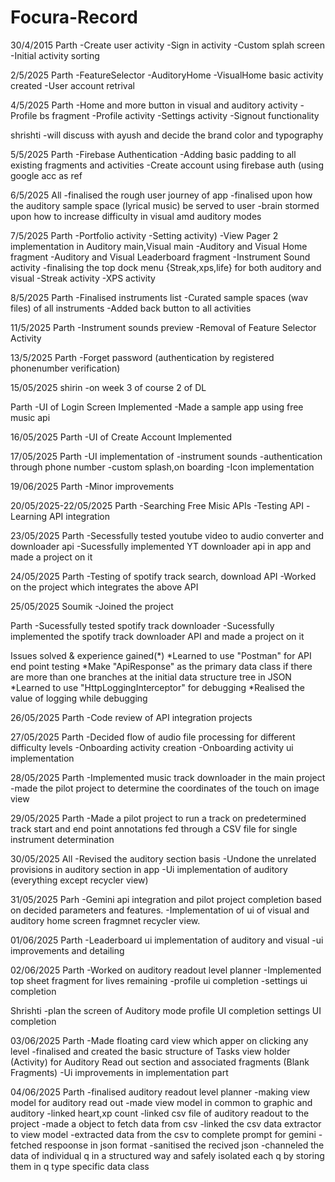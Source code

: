 # Focura-Record

30/4/2015
Parth
-Create user activity
-Sign in activity
-Custom splah screen
-Initial activity sorting

2/5/2025
Parth
-FeatureSelector
-AuditoryHome
-VisualHome basic activity created
-User account retrival

4/5/2025
Parth
-Home and more button in visual and auditory activity
-Profile bs fragment
-Profile activity
-Settings activity
-Signout functionality

shrishti 
-will discuss with ayush and decide the brand color and typography

5/5/2025
Parth
-Firebase Authentication
-Adding basic padding to all existing fragments and activities 
-Create account using firebase auth (using google acc as ref

6/5/2025
All
-finalised the rough user journey of app
-finalised upon how the auditory sample space (lyrical music) be served to user
-brain stormed upon how to increase difficulty in visual amd auditory modes

7/5/2025
Parth
-Portfolio activity
-Setting activity)
-View Pager 2 implementation in Auditory main,Visual main
-Auditory and Visual Home fragment
-Auditory and Visual Leaderboard fragment
-Instrument Sound activity
-finalising the top dock menu {Streak,xps,life} for both auditory and visual
-Streak activity
-XPS activity

8/5/2025
Parth
-Finalised instruments list
-Curated sample spaces (wav files) of all instruments
-Added back button to all activities

11/5/2025
Parth
-Instrument sounds preview
-Removal of Feature Selector Activity

13/5/2025
Parth
-Forget password (authentication by registered phonenumber verification)


15/05/2025
shirin
-on week 3 of course 2 of DL

Parth
-UI of Login Screen Implemented
-Made a sample app using free music api

16/05/2025
Parth
-UI of Create Account Implemented 

17/05/2025
Parth
-UI implementation of 
    -instrument sounds
    -authentication through phone number
    -custom splash,on boarding
-Icon implementation

19/06/2025
Parth
-Minor improvements

20/05/2025-22/05/2025
Parth
-Searching Free Misic APIs
-Testing API
-Learning API integration

23/05/2025
Parth
-Secessfully tested youtube video to audio converter and downloader api
-Sucessfully implemented YT downloader api in app and made a project on it

24/05/2025
Parth
-Testing of spotify track search, download API
-Worked on the project which integrates the above API

25/05/2025
Soumik
-Joined the project

Parth
-Sucessfully tested spotify track downloader
-Sucessfully implemented the spotify track downloader API and made a project on it

Issues solved & experience gained(*)
*Learned to use "Postman" for API end point testing 
*Make "ApiResponse" as the primary data class if there are more than one branches at the initial data structure tree in JSON
*Learned to use "HttpLoggingInterceptor" for debugging
*Realised the value of logging while debugging


26/05/2025
Parth
-Code review of API integration projects

27/05/2025
Parth
-Decided flow of audio file processing for different difficulty levels
-Onboarding activity creation
-Onboarding activity ui implementation

28/05/2025
Parth
-Implemented music track downloader in the main project
-made the pilot project to determine the coordinates of the touch on image view

29/05/2025
Parth
-Made a pilot project to run a track on predetermined track start and end point annotations fed through a CSV file for single instrument determination

30/05/2025
All
-Revised the auditory section basis
-Undone the unrelated provisions in auditory section in app
-Ui implementation of auditory (everything except recycler view)

31/05/2025
Parh
-Gemini api integration and pilot project completion based on decided parameters and features. 
-Implementation of ui of visual and auditory home screen fragmnet recycler view. 

01/06/2025
Parth
-Leaderboard ui implementation of auditory and visual
-ui improvements and detailing

02/06/2025
Parth
-Worked on auditory readout level planner 
-Implemented top sheet fragment for lives remaining
-profile ui completion
-settings ui completion

Shrishti
-plan the screen of Auditory mode 
profile UI completion
settings UI completion

03/06/2025
Parth
-Made floating card view which apper on clicking any level
-finalised and created the basic structure of Tasks view holder (Activity) for Auditory Read out section and associated fragments (Blank Fragments)
-Ui improvements in implementation part

04/06/2025
Parth
-finalised auditory readout level planner 
-making view model for auditory read out
-made view model in common to graphic and auditory
-linked heart,xp count
-linked csv file of auditory readout to the project
-made a object to fetch data from csv
-linked the csv data extractor to view model
-extracted data from the csv to complete prompt for gemini
-fetched respoonse in json format
-sanitised the recived json
-channeled the data of individual q in a structured way and safely isolated each q by storing them in q type specific data class

